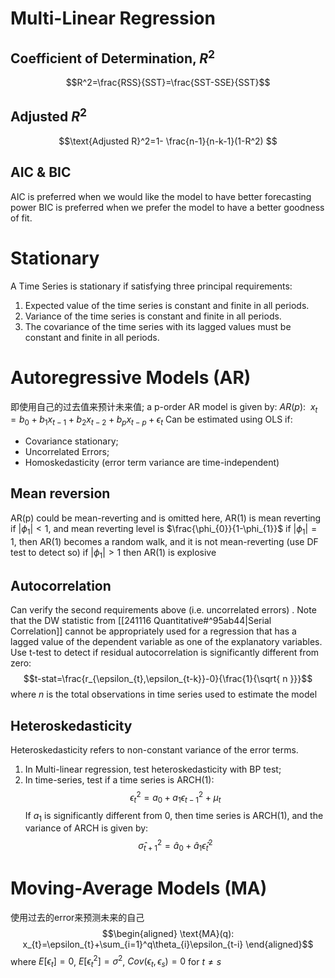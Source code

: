 # Multi-Linear Regression
## Coefficient of Determination, $R^2$ 
$$R^2=\frac{RSS}{SST}=\frac{SST-SSE}{SST}$$
## Adjusted $R^2$
$$\text{Adjusted R}^2=1- \frac{n-1}{n-k-1}(1-R^2) $$
## AIC & BIC
AIC is preferred when we would like the model to have better forecasting power
BIC is preferred when we prefer the model to have a better goodness of fit.


#
# Stationary

 A Time Series is stationary if satisfying three principal requirements:
1.  Expected value of the time series is constant and finite in all periods. 
2. Variance of the time series is constant and finite in all periods.
3. The covariance of the time series with its lagged values must be constant and finite in all periods.
# Autoregressive Models (AR)
即使用自己的过去值来预计未来值; a p-order AR model is given by:
$AR(p):\ \ x_{t} = b_{0}+b_{1}x_{t-1}+b_{2}x_{t-2}+b_{p}x_{t-p}+\epsilon_{t}$ 
Can be estimated using OLS if:
- Covariance stationary;
- Uncorrelated Errors;
- Homoskedasticity (error term variance are time-independent)

## Mean reversion
AR(p) could be mean-reverting and is omitted here, AR(1) is mean reverting if $|\phi_{1}|<1$, and mean reverting level is $\frac{\phi_{0}}{1-\phi_{1}}$
if $|\phi_1|=1$, then AR(1) becomes a random walk, and it is not mean-reverting (use DF test to detect so)
if $|\phi_1|>1$ then AR(1) is explosive


## Autocorrelation
Can verify the second requirements above (i.e. uncorrelated errors) . 
Note that the DW statistic from [[241116 Quantitative#^95ab44|Serial Correlation]] cannot be appropriately used for a regression that has a lagged value of the dependent variable as one of the explanatory variables.
Use t-test to detect if residual autocorrelation is significantly different from zero:
$$t-stat=\frac{r_{\epsilon_{t},\epsilon_{t-k}}-0}{\frac{1}{\sqrt{ n }}}$$ where $n$ is the total observations in time series used to estimate the model

## Heteroskedasticity
Heteroskedasticity refers to non-constant variance of the error terms.
1. In Multi-linear regression, test heteroskedasticity with BP test;
2. In time-series, test if a time series is ARCH(1):
   $$\epsilon_{t}^2=a_{0}+a_{1}\epsilon_{t-1}^2+\mu_{t}$$
   If $a_1$ is significantly different from 0, then time series is ARCH(1), and the variance of ARCH is given by:$$\hat{\sigma}_{t+1}^2=\hat{a}_{0}+\hat{a}_{1}\hat{\epsilon}_{t}^2$$

# Moving-Average Models (MA)
使用过去的error来预测未来的自己
$$\begin{aligned}
\text{MA}(q): x_{t}=\epsilon_{t}+\sum_{i=1}^q\theta_{i}\epsilon_{t-i}
\end{aligned}$$where $E[\epsilon_t]=0$, $E[\epsilon_t^2]=\sigma^2$, $Cov(\epsilon_t,\epsilon_s)=0$ for $t\not=s$ 
